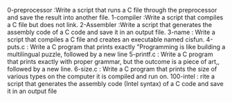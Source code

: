 0-preprocessor
:Write a script that runs a C file through the preprocessor and save the result into another file.
1-compiler
:Write a script that compiles a C file but does not link.
2-Assembler 
:Write a script that generates the assembly code of a C code and save it in an output file.
3-name
: Write a script that compiles a C file and creates an executable named cisfun.
4-puts.c
: Write a C program that prints exactly "Programming is like building a multilingual puzzle, followed by a new line
5-printf.c
: Write a C program that prints exactly with proper grammar, but the outcome is a piece of art,, followed by a new line.
6-size.c
: Write a C program that prints the size of various types on the computer it is compiled and run on.
100-intel
: rite a script that generates the assembly code (Intel syntax) of a C code and save it in an output file
